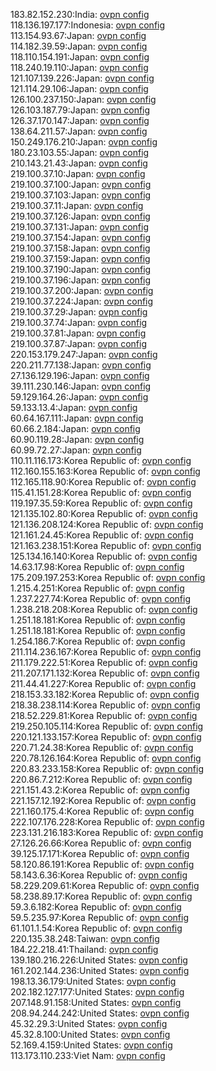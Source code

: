 183.82.152.230:India: [ovpn config](vpn/183_82_152_230.ovpn)  
118.136.197.177:Indonesia: [ovpn config](vpn/118_136_197_177.ovpn)  
113.154.93.67:Japan: [ovpn config](vpn/113_154_93_67.ovpn)  
114.182.39.59:Japan: [ovpn config](vpn/114_182_39_59.ovpn)  
118.110.154.191:Japan: [ovpn config](vpn/118_110_154_191.ovpn)  
118.240.19.110:Japan: [ovpn config](vpn/118_240_19_110.ovpn)  
121.107.139.226:Japan: [ovpn config](vpn/121_107_139_226.ovpn)  
121.114.29.106:Japan: [ovpn config](vpn/121_114_29_106.ovpn)  
126.100.237.150:Japan: [ovpn config](vpn/126_100_237_150.ovpn)  
126.103.187.79:Japan: [ovpn config](vpn/126_103_187_79.ovpn)  
126.37.170.147:Japan: [ovpn config](vpn/126_37_170_147.ovpn)  
138.64.211.57:Japan: [ovpn config](vpn/138_64_211_57.ovpn)  
150.249.176.210:Japan: [ovpn config](vpn/150_249_176_210.ovpn)  
180.23.103.55:Japan: [ovpn config](vpn/180_23_103_55.ovpn)  
210.143.21.43:Japan: [ovpn config](vpn/210_143_21_43.ovpn)  
219.100.37.10:Japan: [ovpn config](vpn/219_100_37_10.ovpn)  
219.100.37.100:Japan: [ovpn config](vpn/219_100_37_100.ovpn)  
219.100.37.103:Japan: [ovpn config](vpn/219_100_37_103.ovpn)  
219.100.37.11:Japan: [ovpn config](vpn/219_100_37_11.ovpn)  
219.100.37.126:Japan: [ovpn config](vpn/219_100_37_126.ovpn)  
219.100.37.131:Japan: [ovpn config](vpn/219_100_37_131.ovpn)  
219.100.37.154:Japan: [ovpn config](vpn/219_100_37_154.ovpn)  
219.100.37.158:Japan: [ovpn config](vpn/219_100_37_158.ovpn)  
219.100.37.159:Japan: [ovpn config](vpn/219_100_37_159.ovpn)  
219.100.37.190:Japan: [ovpn config](vpn/219_100_37_190.ovpn)  
219.100.37.196:Japan: [ovpn config](vpn/219_100_37_196.ovpn)  
219.100.37.200:Japan: [ovpn config](vpn/219_100_37_200.ovpn)  
219.100.37.224:Japan: [ovpn config](vpn/219_100_37_224.ovpn)  
219.100.37.29:Japan: [ovpn config](vpn/219_100_37_29.ovpn)  
219.100.37.74:Japan: [ovpn config](vpn/219_100_37_74.ovpn)  
219.100.37.81:Japan: [ovpn config](vpn/219_100_37_81.ovpn)  
219.100.37.87:Japan: [ovpn config](vpn/219_100_37_87.ovpn)  
220.153.179.247:Japan: [ovpn config](vpn/220_153_179_247.ovpn)  
220.211.77.138:Japan: [ovpn config](vpn/220_211_77_138.ovpn)  
27.136.129.196:Japan: [ovpn config](vpn/27_136_129_196.ovpn)  
39.111.230.146:Japan: [ovpn config](vpn/39_111_230_146.ovpn)  
59.129.164.26:Japan: [ovpn config](vpn/59_129_164_26.ovpn)  
59.133.13.4:Japan: [ovpn config](vpn/59_133_13_4.ovpn)  
60.64.167.111:Japan: [ovpn config](vpn/60_64_167_111.ovpn)  
60.66.2.184:Japan: [ovpn config](vpn/60_66_2_184.ovpn)  
60.90.119.28:Japan: [ovpn config](vpn/60_90_119_28.ovpn)  
60.99.72.27:Japan: [ovpn config](vpn/60_99_72_27.ovpn)  
110.11.116.173:Korea Republic of: [ovpn config](vpn/110_11_116_173.ovpn)  
112.160.155.163:Korea Republic of: [ovpn config](vpn/112_160_155_163.ovpn)  
112.165.118.90:Korea Republic of: [ovpn config](vpn/112_165_118_90.ovpn)  
115.41.151.28:Korea Republic of: [ovpn config](vpn/115_41_151_28.ovpn)  
119.197.35.59:Korea Republic of: [ovpn config](vpn/119_197_35_59.ovpn)  
121.135.102.80:Korea Republic of: [ovpn config](vpn/121_135_102_80.ovpn)  
121.136.208.124:Korea Republic of: [ovpn config](vpn/121_136_208_124.ovpn)  
121.161.24.45:Korea Republic of: [ovpn config](vpn/121_161_24_45.ovpn)  
121.163.238.151:Korea Republic of: [ovpn config](vpn/121_163_238_151.ovpn)  
125.134.16.140:Korea Republic of: [ovpn config](vpn/125_134_16_140.ovpn)  
14.63.17.98:Korea Republic of: [ovpn config](vpn/14_63_17_98.ovpn)  
175.209.197.253:Korea Republic of: [ovpn config](vpn/175_209_197_253.ovpn)  
1.215.4.251:Korea Republic of: [ovpn config](vpn/1_215_4_251.ovpn)  
1.237.227.74:Korea Republic of: [ovpn config](vpn/1_237_227_74.ovpn)  
1.238.218.208:Korea Republic of: [ovpn config](vpn/1_238_218_208.ovpn)  
1.251.18.181:Korea Republic of: [ovpn config](vpn/1_251_18_181.ovpn)  
1.251.18.181:Korea Republic of: [ovpn config](vpn/1_251_18_181.ovpn)  
1.254.186.7:Korea Republic of: [ovpn config](vpn/1_254_186_7.ovpn)  
211.114.236.167:Korea Republic of: [ovpn config](vpn/211_114_236_167.ovpn)  
211.179.222.51:Korea Republic of: [ovpn config](vpn/211_179_222_51.ovpn)  
211.207.171.132:Korea Republic of: [ovpn config](vpn/211_207_171_132.ovpn)  
211.44.41.227:Korea Republic of: [ovpn config](vpn/211_44_41_227.ovpn)  
218.153.33.182:Korea Republic of: [ovpn config](vpn/218_153_33_182.ovpn)  
218.38.238.114:Korea Republic of: [ovpn config](vpn/218_38_238_114.ovpn)  
218.52.229.81:Korea Republic of: [ovpn config](vpn/218_52_229_81.ovpn)  
219.250.105.114:Korea Republic of: [ovpn config](vpn/219_250_105_114.ovpn)  
220.121.133.157:Korea Republic of: [ovpn config](vpn/220_121_133_157.ovpn)  
220.71.24.38:Korea Republic of: [ovpn config](vpn/220_71_24_38.ovpn)  
220.78.126.164:Korea Republic of: [ovpn config](vpn/220_78_126_164.ovpn)  
220.83.233.158:Korea Republic of: [ovpn config](vpn/220_83_233_158.ovpn)  
220.86.7.212:Korea Republic of: [ovpn config](vpn/220_86_7_212.ovpn)  
221.151.43.2:Korea Republic of: [ovpn config](vpn/221_151_43_2.ovpn)  
221.157.12.192:Korea Republic of: [ovpn config](vpn/221_157_12_192.ovpn)  
221.160.175.4:Korea Republic of: [ovpn config](vpn/221_160_175_4.ovpn)  
222.107.176.228:Korea Republic of: [ovpn config](vpn/222_107_176_228.ovpn)  
223.131.216.183:Korea Republic of: [ovpn config](vpn/223_131_216_183.ovpn)  
27.126.26.66:Korea Republic of: [ovpn config](vpn/27_126_26_66.ovpn)  
39.125.17.171:Korea Republic of: [ovpn config](vpn/39_125_17_171.ovpn)  
58.120.86.191:Korea Republic of: [ovpn config](vpn/58_120_86_191.ovpn)  
58.143.6.36:Korea Republic of: [ovpn config](vpn/58_143_6_36.ovpn)  
58.229.209.61:Korea Republic of: [ovpn config](vpn/58_229_209_61.ovpn)  
58.238.89.17:Korea Republic of: [ovpn config](vpn/58_238_89_17.ovpn)  
59.3.6.182:Korea Republic of: [ovpn config](vpn/59_3_6_182.ovpn)  
59.5.235.97:Korea Republic of: [ovpn config](vpn/59_5_235_97.ovpn)  
61.101.1.54:Korea Republic of: [ovpn config](vpn/61_101_1_54.ovpn)  
220.135.38.248:Taiwan: [ovpn config](vpn/220_135_38_248.ovpn)  
184.22.218.41:Thailand: [ovpn config](vpn/184_22_218_41.ovpn)  
139.180.216.226:United States: [ovpn config](vpn/139_180_216_226.ovpn)  
161.202.144.236:United States: [ovpn config](vpn/161_202_144_236.ovpn)  
198.13.36.179:United States: [ovpn config](vpn/198_13_36_179.ovpn)  
202.182.127.177:United States: [ovpn config](vpn/202_182_127_177.ovpn)  
207.148.91.158:United States: [ovpn config](vpn/207_148_91_158.ovpn)  
208.94.244.242:United States: [ovpn config](vpn/208_94_244_242.ovpn)  
45.32.29.3:United States: [ovpn config](vpn/45_32_29_3.ovpn)  
45.32.8.100:United States: [ovpn config](vpn/45_32_8_100.ovpn)  
52.169.4.159:United States: [ovpn config](vpn/52_169_4_159.ovpn)  
113.173.110.233:Viet Nam: [ovpn config](vpn/113_173_110_233.ovpn)  
